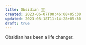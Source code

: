 ```yaml
---
title: Obsidian 🤘🏼
created: 2023-06-07T00:46:08+05:30
updated: 2023-08-18T11:14:28+05:30
draft: true
---
```


Obsidian has been a life changer. 
